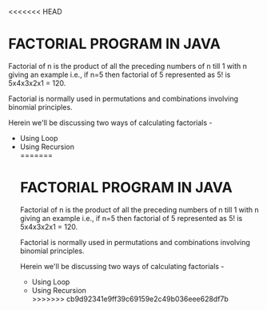 <<<<<<< HEAD
<h1>FACTORIAL PROGRAM IN JAVA</h1>
<p>Factorial of n is the product of all the preceding numbers of n till 1 with n giving an example i.e., if n=5 then factorial of 5 represented as 5! is 5x4x3x2x1 = 120.</p>
<p>Factorial is normally used in permutations and combinations involving binomial principles.</p>
<p>Herein we'll be discussing two ways of calculating factorials -</p>
<ul>
    <li>Using Loop</li>
    <li>Using Recursion</li>
=======
<h1>FACTORIAL PROGRAM IN JAVA</h1>
<p>Factorial of n is the product of all the preceding numbers of n till 1 with n giving an example i.e., if n=5 then factorial of 5 represented as 5! is 5x4x3x2x1 = 120.</p>
<p>Factorial is normally used in permutations and combinations involving binomial principles.</p>
<p>Herein we'll be discussing two ways of calculating factorials -</p>
<ul>
    <li>Using Loop</li>
    <li>Using Recursion</li>
>>>>>>> cb9d92341e9ff39c69159e2c49b036eee628df7b
</ul>